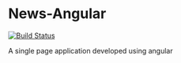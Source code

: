 # News-Angular
[![Build Status](http://localhost:8080/job/News-Angular-Pipeline/badge/icon)](http://localhost:8080/job/News-Angular-Pipeline/)

A single page application developed using angular 
